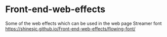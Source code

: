 # Front-end-web-effects
Some of the web effects which can be used in the web page
Streamer font
https://shinesjc.github.io/Front-end-web-effects/flowing-font/
